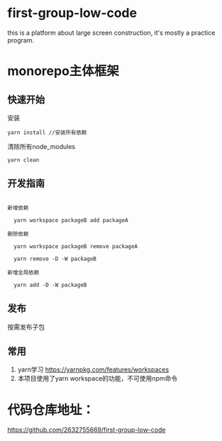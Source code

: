 # first-group-low-code
this is a platform about large screen construction, it's mostly a practice program.

# monorepo主体框架

## 快速开始
安装
```
yarn install //安装所有依赖
```

清除所有node_modules
```
yarn clean
```


## 开发指南

```

新增依赖

  yarn workspace packageB add packageA

删除依赖

  yarn workspace packageB remove packageA

  yarn remove -D -W packageB

新增全局依赖

  yarn add -D -W packageB

```
## 发布
按需发布子包


## 常用
1. yarn学习
https://yarnpkg.com/features/workspaces
2. 本项目使用了yarn workspace的功能，不可使用npm命令

# 代码仓库地址：
https://github.com/2632755669/first-group-low-code


